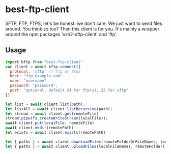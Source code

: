 # best-ftp-client

SFTP, FTP, FTPS, let's be honest: we don't care. We just want to send files around. You think so too? Then this client is for you. It's mainly a wrapper around the npm packages 'ssh2-sftp-client' and 'ftp'.

## Usage
```javascript
import bftp from "best-ftp-client"
var client = await bftp.connect({
  protocol: 'sftp' // ftp or ftps
  host: "ftp.example.com"
  user: "username"
  password: "password",
  port: "optional, default 21 for ftp(s), 22 for sftp"
});

let list = await client.list(path);
let listAll = await client.listRecursive(path);
let stream = await client.get(remoteFile)
stream.pipe(fs.createWriteStream(localFile));
await client.put(localFile, remoteFile)
await client.mkdir(remotePath)
let exists = await client.exists(remotePath)

let { paths } = await client.downloadFiles(remoteFolderOrFileNames, localFolder)
let { paths } = await client.uploadFiles(localFileNames, remoteFolder) // creates paths if not existing
```